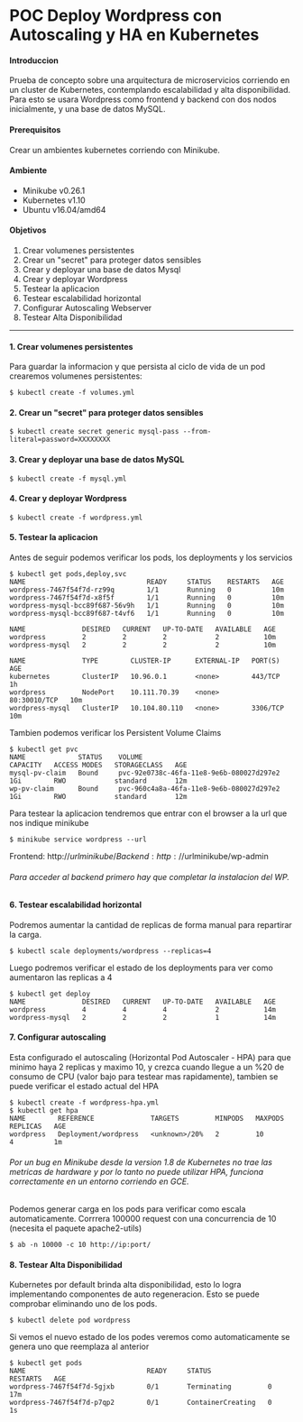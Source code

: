 # POC Deploy Wordpress con Autoscaling y HA en Kubernetes

#### Introduccion

Prueba de concepto sobre una arquitectura de microservicios corriendo en un cluster de Kubernetes, contemplando escalabilidad y alta disponibilidad. 
Para esto se usara Wordpress como frontend y backend con dos nodos inicialmente, y una base de datos MySQL.

#### Prerequisitos

Crear un ambientes kubernetes corriendo con Minikube.

#### Ambiente

- Minikube v0.26.1
- Kubernetes v1.10
- Ubuntu v16.04/amd64

#### Objetivos

1. Crear volumenes persistentes 
2. Crear un "secret" para proteger datos sensibles
3. Crear y deployar una base de datos Mysql
4. Crear y deployar Wordpress
5. Testear la aplicacion
6. Testear escalabilidad horizontal
7. Configurar Autoscaling Webserver
8. Testear Alta Disponibilidad

------



#### 1. Crear volumenes persistentes 

Para guardar la informacion y que persista al ciclo de vida de un pod crearemos volumenes persistentes:

```
$ kubectl create -f volumes.yml
```



#### 2. Crear un "secret" para proteger datos sensibles

```
$ kubectl create secret generic mysql-pass --from-literal=password=XXXXXXXX
```



#### 3. Crear y deployar una base de datos MySQL 

```
$ kubectl create -f mysql.yml
```



#### 4. Crear y deployar Wordpress

```
$ kubectl create -f wordpress.yml
```



#### 5. Testear la aplicacion

Antes de seguir podemos verificar los pods, los deployments y los servicios

```
$ kubectl get pods,deploy,svc
NAME                              READY     STATUS    RESTARTS   AGE
wordpress-7467f54f7d-rz99q        1/1       Running   0          10m
wordpress-7467f54f7d-x8f5f        1/1       Running   0          10m
wordpress-mysql-bcc89f687-56v9h   1/1       Running   0          10m
wordpress-mysql-bcc89f687-t4vf6   1/1       Running   0          10m

NAME              DESIRED   CURRENT   UP-TO-DATE   AVAILABLE   AGE
wordpress         2         2         2            2           10m
wordpress-mysql   2         2         2            2           10m

NAME              TYPE        CLUSTER-IP      EXTERNAL-IP   PORT(S)        AGE
kubernetes        ClusterIP   10.96.0.1       <none>        443/TCP        1h
wordpress         NodePort    10.111.70.39    <none>        80:30010/TCP   10m
wordpress-mysql   ClusterIP   10.104.80.110   <none>        3306/TCP       10m
```

Tambien podemos verificar los Persistent Volume Claims

```
$ kubectl get pvc
NAME             STATUS    VOLUME                                     CAPACITY   ACCESS MODES   STORAGECLASS   AGE
mysql-pv-claim   Bound     pvc-92e0738c-46fa-11e8-9e6b-080027d297e2   1Gi        RWO            standard       12m
wp-pv-claim      Bound     pvc-960c4a8a-46fa-11e8-9e6b-080027d297e2   1Gi        RWO            standard       12m
```

Para testear la aplicacion tendremos que entrar con el browser a la url que nos indique minikube

```
$ minikube service wordpress --url
```

Frontend: http://$urlminikube/
Backend: http://$urlminikube/wp-admin

###### Para acceder al backend primero hay que completar la instalacion del WP.



#### 6. Testear escalabilidad horizontal 

Podremos aumentar la cantidad de replicas de forma manual para repartirar la carga.

```
$ kubectl scale deployments/wordpress --replicas=4
```

Luego podremos verificar el estado de los deployments para ver como aumentaron las replicas a 4

```
$ kubectl get deploy
NAME              DESIRED   CURRENT   UP-TO-DATE   AVAILABLE   AGE
wordpress         4         4         4            2           14m
wordpress-mysql   2         2         2            1           14m
```



#### 7. Configurar autoscaling

Esta configurado el autoscaling (Horizontal Pod Autoscaler - HPA) para que minimo haya 2 replicas y maximo 10, y crezca cuando llegue a un %20 de consumo de CPU (valor bajo para testear mas rapidamente), tambien se puede verificar el estado actual del HPA

```
$ kubectl create -f wordpress-hpa.yml
$ kubectl get hpa
NAME        REFERENCE              TARGETS         MINPODS   MAXPODS   REPLICAS   AGE
wordpress   Deployment/wordpress   <unknown>/20%   2         10        4          1m
```

###### Por un bug en Minikube desde la version 1.8 de Kubernetes no trae las metricas de hardware y por lo tanto no puede utilizar HPA, funciona correctamente en un entorno corriendo en GCE. 

[Github]: https://github.com/kubernetes/kubernetes/issues/57673	"Hpa problem on k8s"


Podemos generar carga en los pods para verificar como escala automaticamente.
Corrrera 100000 request con una concurrencia de 10 (necesita el paquete apache2-utils)

```
$ ab -n 10000 -c 10 http://ip:port/
```



#### 8. Testear Alta Disponibilidad

Kubernetes por default brinda alta disponibilidad, esto lo logra implementando componentes de auto regeneracion. Esto se puede comprobar eliminando uno de los pods.

```
$ kubectl delete pod wordpress
```
Si vemos el nuevo estado de los podes veremos como automaticamente se genera uno que reemplaza al anterior

```
$ kubectl get pods
NAME                              READY     STATUS              RESTARTS   AGE
wordpress-7467f54f7d-5gjxb        0/1       Terminating         0          17m
wordpress-7467f54f7d-p7qp2        0/1       ContainerCreating   0          1s
```
